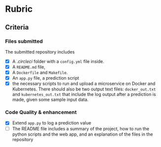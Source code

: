 # Rubric

## Criteria

### Files submitted

The submitted repository includes
- [x] A *.circleci* folder with a `config.yml` file inside. 
- [x] A `README.md` file, 
- [x] A `Dockerfile` and `Makefile`. 
- [x] An `app.py` file, a prediction script
- [x] the necessary scripts to run and upload a microservice on Docker and Kubernetes.
     There should also be two output text files: `docker_out.txt` and `kubernetes_out.txt` that include the log output after a prediction is made, given some sample input data.

### Code Quality & enhancement

- [x] Extend `app.py` to log a prediction value
- [ ] The README file includes a summary of the project, how to run the python scripts and the web app, and an explanation of the files in the repository